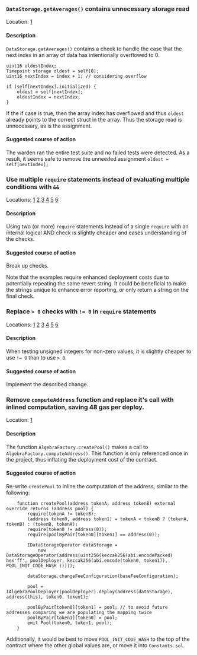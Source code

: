 ### `DataStorage.getAverages()` contains unnecessary storage read

Location: [1](https://github.com/code-423n4/2022-09-quickswap/blob/15ea643c85ed936a92d2676a7aabf739b210af39/src/core/contracts/libraries/DataStorage.sol#L326)

#### Description

`DataStorage.getAverages()` contains a check to handle the case that the next index in an array of data has intentionally overflowed to 0.

```
uint16 oldestIndex;
Timepoint storage oldest = self[0];
uint16 nextIndex = index + 1; // considering overflow

if (self[nextIndex].initialized) {
    oldest = self[nextIndex];
    oldestIndex = nextIndex;
}
```

If the if case is true, then the array index has overflowed and thus `oldest` already points to the correct struct in the array. Thus the storage read is unnecessary, as is the assignment.

#### Suggested course of action

The warden ran the entire test suite and no failed tests were detected. As a result, it seems safe to remove the unneeded assignment `oldest = self[nextIndex];`

### Use multiple `require` statements instead of evaluating multiple conditions with `&&`

Locations:
[1](https://github.com/code-423n4/2022-09-quickswap/blob/15ea643c85ed936a92d2676a7aabf739b210af39/src/core/contracts/DataStorageOperator.sol#L46)
[2](https://github.com/code-423n4/2022-09-quickswap/blob/15ea643c85ed936a92d2676a7aabf739b210af39/src/core/contracts/AlgebraPool.sol#L739)
[3](https://github.com/code-423n4/2022-09-quickswap/blob/15ea643c85ed936a92d2676a7aabf739b210af39/src/core/contracts/AlgebraPool.sol#L743)
[4](https://github.com/code-423n4/2022-09-quickswap/blob/15ea643c85ed936a92d2676a7aabf739b210af39/src/core/contracts/AlgebraPool.sol#L953)
[5](https://github.com/code-423n4/2022-09-quickswap/blob/15ea643c85ed936a92d2676a7aabf739b210af39/src/core/contracts/AlgebraPool.sol#L968)
[6](https://github.com/code-423n4/2022-09-quickswap/blob/15ea643c85ed936a92d2676a7aabf739b210af39/src/core/contracts/AlgebraFactory.sol#L110)

#### Description
Using two (or more) `require` statements instead of a single `require` with an internal logical AND check is slightly cheaper and eases understanding of the checks.

#### Suggested course of action

Break up checks.

Note that the examples require enhanced deployment costs due to potentially repeating the same revert string. It could be beneficial to make the strings unique to enhance error reporting, or only return a string on the final check.

### Replace `> 0` checks with `!= 0` in `require` statements

Locations:
[1](https://github.com/code-423n4/2022-09-quickswap/blob/15ea643c85ed936a92d2676a7aabf739b210af39/src/core/contracts/AlgebraPool.sol#L224)
[2](https://github.com/code-423n4/2022-09-quickswap/blob/15ea643c85ed936a92d2676a7aabf739b210af39/src/core/contracts/AlgebraPool.sol#L434)
[3](https://github.com/code-423n4/2022-09-quickswap/blob/15ea643c85ed936a92d2676a7aabf739b210af39/src/core/contracts/AlgebraPool.sol#L469)
[4](https://github.com/code-423n4/2022-09-quickswap/blob/15ea643c85ed936a92d2676a7aabf739b210af39/src/core/contracts/AlgebraPool.sol#L898)
[5](https://github.com/code-423n4/2022-09-quickswap/blob/15ea643c85ed936a92d2676a7aabf739b210af39/src/core/contracts/libraries/PriceMovementMath.sol#L52)
[6](https://github.com/code-423n4/2022-09-quickswap/blob/15ea643c85ed936a92d2676a7aabf739b210af39/src/core/contracts/libraries/PriceMovementMath.sol#L53)

#### Description
When testing unsigned integers for non-zero values, it is slightly cheaper to use `!= 0` than to use `> 0`.

#### Suggested course of action

Implement the described change.

###  Remove `computeAddress` function and replace it's call with inlined computation, saving 48 gas per deploy.

Location: [1](https://github.com/code-423n4/2022-09-quickswap/blob/15ea643c85ed936a92d2676a7aabf739b210af39/src/core/contracts/AlgebraFactory.sol#L122)

#### Description

The function `AlgebraFactory.createPool()` makes a call to `AlgebraFactory.computeAddress()`. This function is only referenced once in the project, thus inflating the deployment cost of the contract.

#### Suggested course of action

Re-write `createPool` to inline the computation of the address, similar to the following:

```
    function createPool(address tokenA, address tokenB) external override returns (address pool) {
        require(tokenA != tokenB);
        (address token0, address token1) = tokenA < tokenB ? (tokenA, tokenB) : (tokenB, tokenA);
        require(token0 != address(0));
        require(poolByPair[token0][token1] == address(0));

        IDataStorageOperator dataStorage = 
            new DataStorageOperator(address(uint256(keccak256(abi.encodePacked( hex'ff', poolDeployer, keccak256(abi.encode(token0, token1)), POOL_INIT_CODE_HASH )))));

        dataStorage.changeFeeConfiguration(baseFeeConfiguration);

        pool = IAlgebraPoolDeployer(poolDeployer).deploy(address(dataStorage), address(this), token0, token1);

        poolByPair[token0][token1] = pool; // to avoid future addresses comparing we are populating the mapping twice
        poolByPair[token1][token0] = pool;
        emit Pool(token0, token1, pool);
    }
```
Additionally, it would be best to move `POOL_INIT_CODE_HASH` to the top of the contract where the other global values are, or move it into `Constants.sol`.